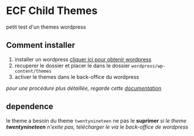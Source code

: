 # ECF Child Themes 

petit test d'un themes wordpress 


## Comment installer 

1. installer un wordpress  [cliquer ici pour obtenir wordpress](https://fr.wordpress.org/download/) 
2. recuperer le dossier et placer le dans le dossier `wordpress/wp-content/themes`
3. activer le themes dans le back-office du wordpress 

_pour une procédure plus détaillée, regarde cette [documentation](#)_ 

## dependence 

le theme a besoin du theme `twentynineteen`  ne pas le **suprimer** 
_si le theme **twentynineteen** n'exite pas, télécharger le via le back-office de wordpress_ 





